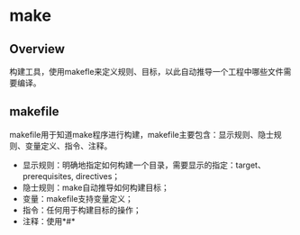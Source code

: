 # make

## Overview

构建工具，使用makefle来定义规则、目标，以此自动推导一个工程中哪些文件需要编译。

## makefile

makefile用于知道make程序进行构建，makefile主要包含：显示规则、隐士规则、变量定义、指令、注释。

*   显示规则：明确地指定如何构建一个目录，需要显示的指定：target、prerequisites, directives；
*   隐士规则：make自动推导如何构建目标；
*   变量：makefile支持变量定义；
*   指令：任何用于构建目标的操作；
*   注释：使用*#*
